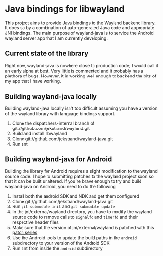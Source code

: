 # Java bindings for libwayland

This project aims to provide Java bindings to the Wayland backend library.
It does so by a combination of auto-generated Java code and appropriate JNI
bindings.  The main purpose of wayland-java is to service the Android
wayland server app that I am currently developing.

## Current state of the library

Right now, wayland-java is nowhere close to production code; I would call it an
early alpha at best.  Very little is commented and it probably has a plethora
of bugs.  However, it is working well enough to backend the bits of my app that
I have working.

## Building wayland-java locally

Building wayland-java locally isn't too difficult assuming you have a
version of the wayland library with language bindings support.

1. Clone the dispatchers-internal branch of git://github.com/jekstrand/wayland.git
2. Build and install libwayland
3. Clone git://github.com/jekstrand/wayland-java.git
4. Run ant

## Building wayland-java for Android

Building the library for Android requires a slight modification to the wayland
source code.  I hope to submitting patches to the wayland project soon so that
it can be built unaltered. If you're brave enough to try and build wayland-java
on Android, you need to do the following:

1. Install both the android SDK and NDK and get them configured
2. Clone git://github.com/jekstrand/wayland-java.git
3. Run `git submodule init` and `git submodule update`
4. In the jni/external/wayland directory, you have to modify the wayland source
   code to remove calls to `signalfd` and `timerfd` and their respective header
   files
5. Make sure that the version of jni/external/wayland is patched with this
   [patch series][1]
6. Use the Android tools to update the build paths in the `android`
   subdirectory to your version of the Android SDK
7. Run ant from inside the `android` subdirectory

[1]: http://lists.freedesktop.org/archives/wayland-devel/2013-February/007473.html

